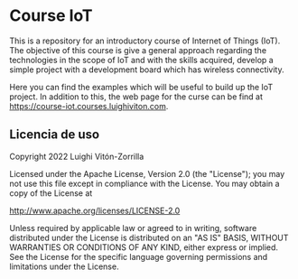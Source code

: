 # Course IoT

This is a repository for an introductory course of Internet of Things (IoT). The
objective of this course is give a general approach regarding the technologies
in the scope of IoT and with the skills acquired, develop a simple project with
a development board which has wireless connectivity.

Here you can find the examples which will be useful to build up the IoT
project. In addition to this, the web page for the curse can be find at
https://course-iot.courses.luighiviton.com.

## Licencia de uso

Copyright 2022 Luighi Vitón-Zorrilla

Licensed under the Apache License, Version 2.0 (the "License"); you may not use this file except in compliance with the License. You may obtain a copy of the License at

http://www.apache.org/licenses/LICENSE-2.0

Unless required by applicable law or agreed to in writing, software distributed under the License is distributed on an "AS IS" BASIS, WITHOUT WARRANTIES OR CONDITIONS OF ANY KIND, either express or implied. See the License for the specific language governing permissions and limitations under the License.
